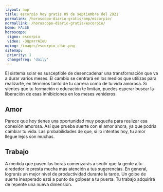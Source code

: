 ```yaml
---
layout: amp
title: escorpio hoy gratis 09 de septiembre del 2021 
permalink: /horoscopo-diario-gratis/amp/escorpio/
normallink: /horoscopo-diario-gratis/escorpio/
home: FALSE
horoscopo:
 signo: escorpio
 video: -DQpmrrAIeU
ogimg: /images/escorpio_char.png
sitemap:
 priority: 1
 changefreq: 'daily'
---
```



El sistema solar es susceptible de desencadenar una transformación que va a durar varios meses. El cambio se centrará en los medios que utilizas para realizarte, en términos tanto de tu carrera como de tu vida amorosa. Si sientes que tu formación o educación te limitan, puedes esperar buscar la liberación de esas inhibiciones en los meses venideros.

## Amor

Parece que hoy tienes una oportunidad muy pequeña para realizar esa conexión amorosa. Así que prueba suerte con el amor ahora, ya que podría cambiar tu vida. Las probabilidades de que, si lo intentas hoy, tu amor llegue lejos son muchas.

## Trabajo

A medida que pasen las horas comenzarás a sentir que la gente a tu alrededor le presta mucha más atención a tus sugerencias. En general, lograrás un mejor nivel de productividad durante la tarde. Un golpe de suerte inesperado está a punto de golpear a tu puerta. Tu trabajo adquirirá de repente una nueva dimensión.